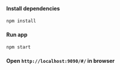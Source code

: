 
#### Install dependencies
```bash
npm install
```

#### Run app
```bash
npm start
```

#### Open `http://localhost:9090/#/` in browser
